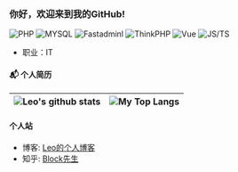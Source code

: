 ### 你好，欢迎来到我的GitHub!



![PHP](https://img.shields.io/badge/PHP-%E8%AF%AD%E8%A8%80-blue)
![MYSQL](https://img.shields.io/badge/MySQL-%E6%95%B0%E6%8D%AE%E5%BA%93-yellow)
![Fastadminl](https://img.shields.io/badge/Fastadmin-%E6%A1%86%E6%9E%B6-orange)
![ThinkPHP](https://img.shields.io/badge/ThinkPHP-%E6%A1%86%E6%9E%B6-green)
![Vue](https://img.shields.io/badge/VUE--%E6%A1%86%E6%9E%B6-green)
![JS/TS](https://img.shields.io/badge/JS/TS--%E8%AF%AD%E8%A8%80-blue)
- 职业：IT


#### 📬 个人简历


|![Leo's github stats](https://github-readme-stats.vercel.app/api?username=lixiaoyu77&show_icons=true&locale=en&hide_border=true)|![My Top Langs](https://github-readme-stats.vercel.app/api/top-langs/?username=lixiaoyu77&locale=en&hide_border=true&layout=compact)|
|-|-|


#### 个人站
- 博客: [Leo的个人博客](https://xy77.live/)
- 知乎: [Block先生](https://www.zhihu.com/people/blake-25-47)

